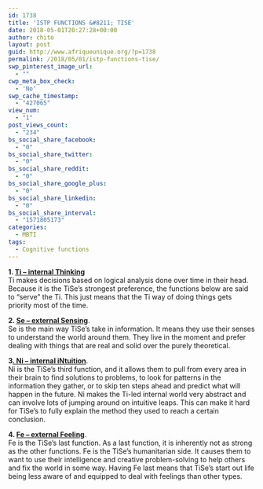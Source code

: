```yaml
---
id: 1738
title: 'ISTP FUNCTIONS &#8211; TISE'
date: 2018-05-01T20:27:28+00:00
author: chito
layout: post
guid: http://www.afriqueunique.org/?p=1738
permalink: /2018/05/01/istp-functions-tise/
swp_pinterest_image_url:
  - ""
cwp_meta_box_check:
  - 'No'
swp_cache_timestamp:
  - "427065"
view_num:
  - "1"
post_views_count:
  - "234"
bs_social_share_facebook:
  - "0"
bs_social_share_twitter:
  - "0"
bs_social_share_reddit:
  - "0"
bs_social_share_google_plus:
  - "0"
bs_social_share_linkedin:
  - "0"
bs_social_share_interval:
  - "1571805173"
categories:
  - MBTI
tags:
  - Cognitive functions
---
```

**1. [Ti &#8211; internal Thinking](https://www.afriqueunique.org/?s=ti)**  
Ti makes decisions based on logical analysis done over time in their head. Because it is the TiSe&#8217;s strongest preference, the functions below are said to &#8220;serve&#8221; the Ti. This just means that the Ti way of doing things gets priority most of the time.

**2. [Se &#8211; external Sensing](https://www.afriqueunique.org/?s=se)**.  
Se is the main way TiSe’s take in information. It means they use their senses to understand the world around them. They live in the moment and prefer dealing with things that are real and solid over the purely theoretical.

**3[. Ni &#8211; internal iNtuition](https://www.afriqueunique.org/?s=ni)**.  
Ni is the TiSe’s third function, and it allows them to pull from every area in their brain to find solutions to problems, to look for patterns in the information they gather, or to skip ten steps ahead and predict what will happen in the future. Ni makes the Ti-led internal world very abstract and can involve lots of jumping around on intuitive leaps. This can make it hard for TiSe’s to fully explain the method they used to reach a certain conclusion.

**4. [Fe &#8211; external Feeling](https://www.afriqueunique.org/?s=fe)**.  
Fe is the TiSe’s last function. As a last function, it is inherently not as strong as the other functions. Fe is the TiSe’s humanitarian side. It causes them to want to use their intelligence and creative problem-solving to help others and fix the world in some way. Having Fe last means that TiSe’s start out life being less aware of and equipped to deal with feelings than other types.